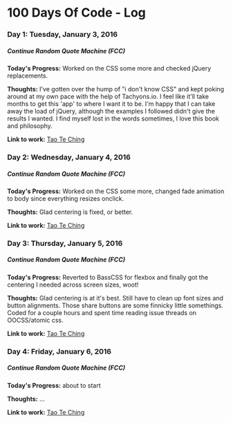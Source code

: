 # 100 Days Of Code - Log

### Day 1: Tuesday, January 3, 2016
##### Continue Random Quote Machine (FCC)

**Today's Progress:** Worked on the CSS some more and checked jQuery replacements.

**Thoughts:** I've gotten over the hump of "i don't know CSS" and kept poking around at my own pace with the help of Tachyons.io. I feel like it'll take months to get this 'app' to where I want it to be. I'm happy that I can take away the load of jQuery, although the examples I followed didn't give the results I wanted. I find myself lost in the words sometimes, I love this book and philosophy.

**Link to work:** [Tao Te Ching](https://github.com/carlosvigil/fcc-projects/commit/02d647c996b0869cca66655fea7e3d3e8b26d198)


### Day 2: Wednesday, January 4, 2016
##### Continue Random Quote Machine (FCC)

**Today's Progress:** Worked on the CSS some more, changed fade animation to body since everything resizes onclick.

**Thoughts:** Glad centering is fixed, or better.

**Link to work:** [Tao Te Ching](https://github.com/carlosvigil/fcc-projects/commit/57f677de4e83fb866c590895c6dceff73139e438)


### Day 3: Thursday, January 5, 2016
##### Continue Random Quote Machine (FCC)

**Today's Progress:** Reverted to BassCSS for flexbox and finally got the centering I needed across screen sizes, woot!

**Thoughts:** Glad centering is at it's best. Still have to clean up font sizes and button alignments. Those share buttons are some finnicky little somethings. Coded for a couple hours and spent time reading issue threads on OOCSS/atomic css.

**Link to work:** [Tao Te Ching](https://github.com/carlosvigil/fcc-projects/commit/d6834538f89cd3e58ece817d7c83155b3b0adc7b)


### Day 4: Friday, January 6, 2016
##### Continue Random Quote Machine (FCC)

**Today's Progress:** about to start

**Thoughts:** ...

**Link to work:** [Tao Te Ching]()
